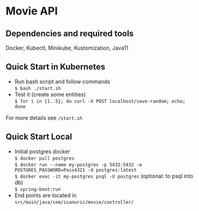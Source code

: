 # Movie API

## Dependencies and required tools
Docker, Kubectl, Minikube, Kustomization, Java11

## Quick Start in Kubernetes
* Run bash script and follow commands  
`$ bash ./start.sh`  
* Test it (create some entities)  
`$ for i in {1..5}; do curl -X POST localhost/save-random; echo; done`

For more details see `/start.sh` 

## Quick Start Local
* Initial postgres docker  
`$ docker pull postgres`  
`$ docker run --name my-postgres -p 5432:5432 -e POSTGRES_PASSWORD=Pass4321 -d postgres:latest`  
`$ docker exec -it my-postgres psql -U postgres` (optional: to psql into db)  
`$ spring-boot:run`
* End points are located in `src/main/java/com/isanuric/movie/controller/`